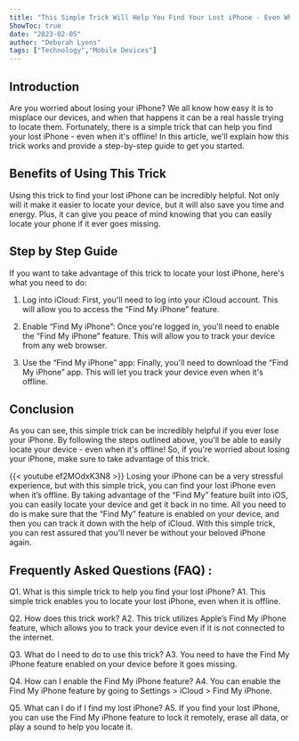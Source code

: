 ```yaml
---
title: "This Simple Trick Will Help You Find Your Lost iPhone - Even When It's Offline!"
ShowToc: true 
date: "2023-02-05"
author: "Deborah Lyons" 
tags: ["Technology","Mobile Devices"]
---
```

## Introduction 

Are you worried about losing your iPhone? We all know how easy it is to misplace our devices, and when that happens it can be a real hassle trying to locate them. Fortunately, there is a simple trick that can help you find your lost iPhone - even when it's offline! In this article, we'll explain how this trick works and provide a step-by-step guide to get you started. 

## Benefits of Using This Trick 

Using this trick to find your lost iPhone can be incredibly helpful. Not only will it make it easier to locate your device, but it will also save you time and energy. Plus, it can give you peace of mind knowing that you can easily locate your phone if it ever goes missing. 

## Step by Step Guide 

If you want to take advantage of this trick to locate your lost iPhone, here's what you need to do: 

1. Log into iCloud: First, you'll need to log into your iCloud account. This will allow you to access the “Find My iPhone” feature. 

2. Enable “Find My iPhone”: Once you're logged in, you'll need to enable the “Find My iPhone” feature. This will allow you to track your device from any web browser. 

3. Use the “Find My iPhone” app: Finally, you'll need to download the “Find My iPhone” app. This will let you track your device even when it's offline. 

## Conclusion 

As you can see, this simple trick can be incredibly helpful if you ever lose your iPhone. By following the steps outlined above, you'll be able to easily locate your device - even when it's offline! So, if you're worried about losing your iPhone, make sure to take advantage of this trick.

{{< youtube ef2MOdxK3N8 >}} 
Losing your iPhone can be a very stressful experience, but with this simple trick, you can find your lost iPhone even when it’s offline. By taking advantage of the “Find My” feature built into iOS, you can easily locate your device and get it back in no time. All you need to do is make sure that the “Find My” feature is enabled on your device, and then you can track it down with the help of iCloud. With this simple trick, you can rest assured that you’ll never be without your beloved iPhone again.

## Frequently Asked Questions (FAQ) :
Q1. What is this simple trick to help you find your lost iPhone?
A1. This simple trick enables you to locate your lost iPhone, even when it is offline. 

Q2. How does this trick work?
A2. This trick utilizes Apple’s Find My iPhone feature, which allows you to track your device even if it is not connected to the internet. 

Q3. What do I need to do to use this trick?
A3. You need to have the Find My iPhone feature enabled on your device before it goes missing. 

Q4. How can I enable the Find My iPhone feature?
A4. You can enable the Find My iPhone feature by going to Settings > iCloud > Find My iPhone. 

Q5. What can I do if I find my lost iPhone?
A5. If you find your lost iPhone, you can use the Find My iPhone feature to lock it remotely, erase all data, or play a sound to help you locate it.


